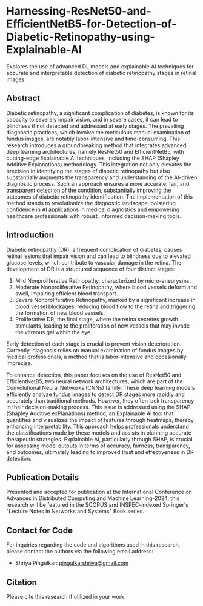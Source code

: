 # Harnessing-ResNet50-and-EfficientNetB5-for-Detection-of-Diabetic-Retinopathy-using-Explainable-AI
Explores the use of advanced DL models and explainable AI techniques for accurate and interpretable detection of diabetic retinopathy stages in retinal images.

## Abstract
Diabetic retinopathy, a significant complication of diabetes, is known for its capacity to severely impair vision, and in severe cases, it can lead to blindness if not detected and addressed at early stages. The prevailing diagnostic practices, which involve the meticulous manual examination of fundus images, are notably labor-intensive and time-consuming. This research introduces a groundbreaking method that integrates advanced deep learning architectures, namely ResNet50 and EfficientNetB5, with cutting-edge Explainable AI techniques, including the SHAP (Shapley Additive Explanations) methodology. This integration not only elevates the precision in identifying the stages of diabetic retinopathy but also substantially augments the transparency and understanding of the AI-driven diagnostic process. Such an approach ensures a more accurate, fair, and transparent detection of the condition, substantially improving the outcomes of diabetic retinopathy identification. The implementation of this method stands to revolutionize the diagnostic landscape, bolstering confidence in AI applications in medical diagnostics and empowering healthcare professionals with robust, informed decision-making tools.

## Introduction
Diabetic retinopathy (DR), a frequent complication of diabetes, causes retinal lesions that impair vision and can lead to blindness due to elevated glucose levels, which contribute to vascular damage in the retina. The development of DR is a structured sequence of four distinct stages: 

1. Mild Nonproliferative Retinopathy, characterized by micro-aneurysms.
2. Moderate Nonproliferative Retinopathy, where blood vessels deform and swell, impairing efficient blood transport.
3. Severe Nonproliferative Retinopathy, marked by a significant increase in blood vessel blockages, reducing blood flow to the retina and triggering the formation of new blood vessels.
4. Proliferative DR, the final stage, where the retina secretes growth stimulants, leading to the proliferation of new vessels that may invade the vitreous gel within the eye.

Early detection of each stage is crucial to prevent vision deterioration. Currently, diagnosis relies on manual examination of fundus images by medical professionals, a method that is labor-intensive and occasionally imprecise.

To enhance detection, this paper focuses on the use of ResNet50 and EfficientNetB5, two neural network architectures, which are part of the Convolutional Neural Networks (CNNs) family. These deep learning models efficiently analyze fundus images to detect DR stages more rapidly and accurately than traditional methods. However, they often lack transparency in their decision-making process. This issue is addressed using the SHAP (Shapley Additive exPlanations) method, an Explainable AI tool that quantifies and visualizes the impact of features through heatmaps, thereby enhancing interpretability. This approach helps professionals understand the classifications made by these models and assists in planning accurate therapeutic strategies. Explainable AI, particularly through SHAP, is crucial for assessing model outputs in terms of accuracy, fairness, transparency, and outcomes, ultimately leading to improved trust and effectiveness in DR detection.

## Publication Details
Presented and accepted for publication at the International Conference on Advances in Distributed Computing and Machine Learning-2024, this research will be featured in the SCOPUS and INSPEC-indexed Springer's "Lecture Notes in Networks and Systems" Book series.

## Contact for Code
For inquiries regarding the code and algorithms used in this research, please contact the authors via the following email address:
- Shriya Pingulkar: pingulkarshriya@gmail.com

## Citation
Please cite this research if utilized in your work.
